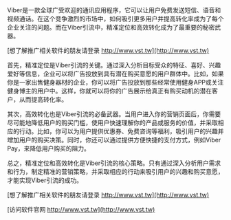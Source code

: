 Viber是一款全球广受欢迎的通讯应用程序，它可以让用户免费发送短信、语音和视频通话。在这个竞争激烈的市场中，如何吸引更多用户并提高转化率成为了每个企业关注的问题。而在Viber引流中，精准定位和高效转化成为了最重要的秘密武器。

[想了解推广相关软件的朋友请登录 http://www.vst.tw](http://www.vst.tw)

首先，精准定位是Viber引流的关键。通过深入分析目标受众的特征、喜好、兴趣爱好等信息，企业可以将广告投放到具有潜在购买意愿的用户群体中。比如，如果你是一家出售健身器材的企业，你可以将广告投放到那些经常使用健身APP或关注健身博主的用户中。这样，你就可以将你的广告展示给真正有购买动机的潜在客户，从而提高转化率。

其次，高效转化也是Viber引流的必备武器。当用户进入你的营销页面后，你需要尽可能地降低用户的购买门槛，使用户快速理解你的产品或服务的价值，并采取相应的行动。比如，你可以为用户提供优惠券、免费咨询等福利，吸引用户的兴趣并增加用户的购买决策。同时，你还可以通过提供方便快捷的支付方式，例如Viber Pay，来降低用户购买的阻力。

总之，精准定位和高效转化是Viber引流的核心策略。只有通过深入分析用户需求和行为，制定精准的营销策略，并采取相应的行动来吸引用户的兴趣和购买意愿，才能实现Viber引流的成功。

[想了解推广相关软件的朋友请登录 http://www.vst.tw](http://www.vst.tw)


[访问软件官网 http://www.vst.tw](http://www.vst.tw)
